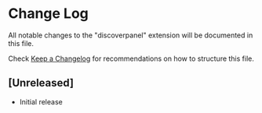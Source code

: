 # Change Log

All notable changes to the "discoverpanel" extension will be documented in this file.

Check [Keep a Changelog](http://keepachangelog.com/) for recommendations on how to structure this file.

## [Unreleased]

- Initial release
